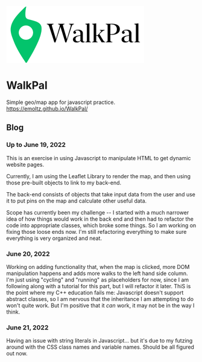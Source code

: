 ![](images/logo_black.png)
# WalkPal

Simple geo/map app for javascript practice. https://emoltz.github.io/WalkPal/

## Blog
### Up to June 19, 2022
<p>
This is an exercise in using Javascript to manipulate HTML to get dynamic website pages.

Currently, I am using the Leaflet Library to render the map, and then using those pre-built objects to link to my back-end.
</p>
<p>
The back-end consists of objects that take input data from the user and use it to put pins on the map and calculate other useful data.
</p>
<p>
Scope has currently been my challenge -- I started with a much narrower idea of how things would work in the back end and then had to refactor the code into appropriate classes, which broke some things. So I am working on fixing those loose ends now.
I'm still refactoring everything to make sure everything is very organized and neat.</p>

### June 20, 2022

Working on adding functionality that, when the map is clicked, more DOM manipulation happens and adds more walks to the left hand side column. I'm just using "cycling" and "running" as placeholders for now, since I am following along with a tutorial for this part, but I will refactor it later.
ThiS is the point where my C++ education fails me: Javascript doesn't support abstract classes, so I am nervous that the inheritance I am attempting to do won't quite work. But I'm positive that it *can* work, it may not be in the way I think. 

### June 21, 2022

Having an issue with string literals in Javascript... but it's due to my futzing around with the CSS class names and variable names. Should be all figured out now. 